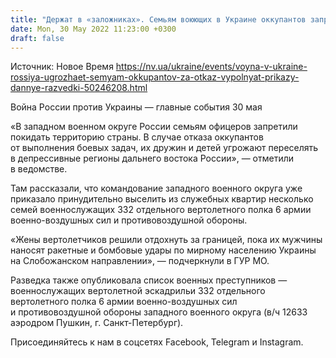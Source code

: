 ```yaml
---
title: "Держат в «заложниках». Семьям воюющих в Украине оккупантов запретили покидать территорию России — разведка"
date: Mon, 30 May 2022 11:23:00 +0300
draft: false
---
```

Источник: Новое Время https://nv.ua/ukraine/events/voyna-v-ukraine-rossiya-ugrozhaet-semyam-okkupantov-za-otkaz-vypolnyat-prikazy-dannye-razvedki-50246208.html


Война России против Украины — главные события 30 мая

«В западном военном округе России семьям офицеров запретили покидать территорию страны. В случае отказа оккупантов от выполнения боевых задач, их дружин и детей угрожают переселять в депрессивные регионы дальнего востока России», — отметили в ведомстве.

Там рассказали, что командование западного военного округа уже приказало принудительно выселить из служебных квартир несколько семей военнослужащих 332 отдельного вертолетного полка 6 армии военно-воздушных сил и противовоздушной обороны.

«Жены вертолетчиков решили отдохнуть за границей, пока их мужчины наносят ракетные и бомбовые удары по мирному населению Украины на Слобожанском направлении», — подчеркнули в ГУР МО.

Разведка также опубликовала список военных преступников — военнослужащих вертолетной эскадрильи 332 отдельного вертолетного полка 6 армии военно-воздушных сил и противовоздушной обороны западного военного округа (в/ч 12633 аэродром Пушкин, г. Санкт-Петербург).

Присоединяйтесь к нам в соцсетях Facebook, Telegram и Instagram.
